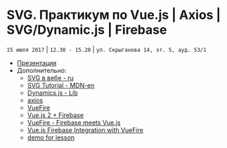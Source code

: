 # SVG. Практикум по Vue.js | Axios | SVG/Dynamic.js | Firebase
`15 июля 2017` | `12.30 - 15.20` | `ул. Скрыганова 14, эт. 5, ауд. 53/1`

* [Презентация](https://github.com/LisKorzun/learning-js__from-scratch-to-expert/blob/master/seminar_22/lecture/presentation/JS26_ES6.pdf)
* Дополнительно:
    * [SVG в вебе - ru](https://svgontheweb.com/ru/)
    * [SVG Tutorial - MDN-en](https://developer.mozilla.org/en-US/docs/Web/SVG/Tutorial)
    * [Dynamics.js - Lib](http://dynamicsjs.com/)
    * [axios](https://www.npmjs.com/package/axios)
    * [VueFire](https://github.com/vuejs/vuefire)
    * [Vue.js 2 + Firebase](https://medium.com/codingthesmartway-com-blog/vue-js-2-firebase-e4b2479e35a8)
    * [VueFire - Firebase meets Vue.js](https://firebase.googleblog.com/2016/04/vuefire-firebase-meets-vuejs_0.html)
    * [Vue.js Firebase Integration with VueFire](https://alligator.io/vuejs/vuefire-firebase/)
    * [demo for lesson](https://vuejs-c4656.firebaseapp.com/#/users)



